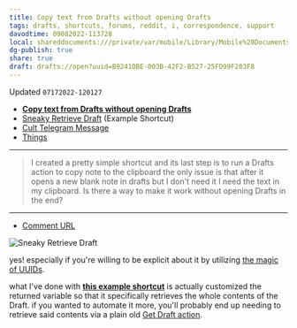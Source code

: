 ```yaml
---
title: Copy text from Drafts without opening Drafts
tags: drafts, shortcuts, forums, reddit, i, correspondence, support
davodtime: 09082022-113728
local: shareddocuments:///private/var/mobile/Library/Mobile%20Documents/iCloud~md~obsidian/Documents/OBSHIDDIAN/drafts/B9241DBE-003B-42F2-B527-25FD99F203F8.md
dg-publish: true
share: true
draft: drafts://open?uuid=B9241DBE-003B-42F2-B527-25FD99F203F8
---
```

Updated `07172022-120127`

- [**Copy text from Drafts without opening Drafts**](https://www.reddit.com/r/shortcuts/comments/w1b0ho/copy_text_from_drafts_without_opening_drafts)
- [Sneaky Retrieve Draft](https://www.icloud.com/shortcuts/8e0b05e9dc5a4bf090ba2a7611f30797) (Example Shortcut)
- [Cult Telegram Message](https://t.me/draftsapp/227)
- [Things](things:///show?id=96iPjPahQVMjKDwntuV1ff)

---

> I created a pretty simple shortcut and its last step is to run a Drafts action to copy note to the clipboard the only issue is that after it opens a new blank note in drafts but I don't need it I need the text in my clipboard.
> Is there a way to make it work without opening Drafts in the end?

---

- [Comment URL](https://www.reddit.com/r/shortcuts/comments/w1b0ho/copy_text_from_drafts_without_opening_drafts/?s=8)

![Sneaky Retrieve Draft](https://i.snap.as/8qaNlFcD.png)

yes! especially if you're willing to be explicit about it by utilizing [the magic of UUIDs](https://docs.getdrafts.com/docs/automation/shortcuts#get-draft-by-uuid).

what I've done with [**this example shortcut**](https://www.icloud.com/shortcuts/8e0b05e9dc5a4bf090ba2a7611f30797) is actually customized the returned variable so that it specifically retrieves the whole contents of the Draft. if you wanted to automate it more, you'll probably end up needing to retrieve said contents via a plain old [Get Draft action](https://docs.getdrafts.com/docs/automation/shortcuts#get-draft).